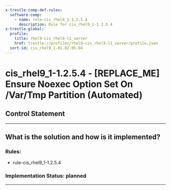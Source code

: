 ```yaml
---
x-trestle-comp-def-rules:
  software-comp:
    - name: rule-cis_rhel9_1-1.2.5.4
      description: Rule for cis_rhel9_1-1.2.5.4
x-trestle-global:
  profile:
    title: rhel9-cis_rhel9-l1_server
    href: trestle://profiles/rhel9-cis_rhel9-l1_server/profile.json
  sort-id: cis_rhel9_1-01.02.05.04
---
```


# cis_rhel9_1-1.2.5.4 - \[REPLACE_ME\] Ensure Noexec Option Set On /Var/Tmp Partition (Automated)

## Control Statement

______________________________________________________________________

## What is the solution and how is it implemented?

<!-- For implementation status enter one of: implemented, partial, planned, alternative, not-applicable -->

<!-- Note that the list of rules under ### Rules: is read-only and changes will not be captured after assembly to JSON -->

<!-- Add control implementation description here for control: cis_rhel9_1-1.2.5.4 -->

### Rules:

  - rule-cis_rhel9_1-1.2.5.4

### Implementation Status: planned

______________________________________________________________________
